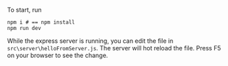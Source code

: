 To start, run
```shell
npm i # == npm install
npm run dev
```

While the express server is running, you can edit the file in `src\server\helloFromServer.js`. The server will hot reload the file. Press F5 on your browser to see the change.


